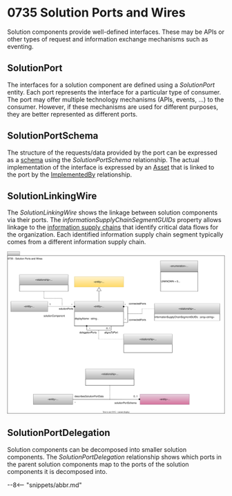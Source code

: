 <!-- SPDX-License-Identifier: CC-BY-4.0 -->
<!-- Copyright Contributors to the ODPi Egeria project 2020. -->


# 0735 Solution Ports and Wires

Solution components provide well-defined interfaces.  These may be APIs or other types of request and information exchange mechanisms such as eventing.

## SolutionPort

The interfaces for a solution component are defined using a *SolutionPort* entity.  Each port represents the interface for a particular type of consumer.  The port may offer multiple technology mechanisms (APIs, events, ...) to the consumer.  However, if these mechanisms are used for different purposes, they are better represented as different ports.

## SolutionPortSchema

The structure of the requests/data provided by the port can be expressed as a [schema](/types/5/0501-Schema-Elements) using the *SolutionPortSchema* relationship.  The actual implementation of the interface is expressed by an [Asset](/types/0010-Basic-Model) that is linked to the port by the [ImplementedBy](/types/7/0737-Solution-Implementation) relationship.

## SolutionLinkingWire

The *SolutionLinkingWire* shows the linkage between solution components via their ports.  The *informationSupplyChainSegmentGUIDs* property allows linkage to the [information supply chains](/types/7/0720-Information-Supply_Chains) that identify critical data flows for the organization.  Each identified information supply chain segment typically comes from a different information supply chain.

![UML](0735-Solution-Ports-and-Wires.svg)

## SolutionPortDelegation

Solution components can be decomposed into smaller solution components.  The *SolutionPortDelegation* relationship shows which ports in the parent solution components map to the ports of the solution components it is decomposed into.

--8<-- "snippets/abbr.md"